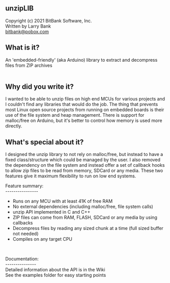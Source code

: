 unzipLIB
--------
Copyright (c) 2021 BitBank Software, Inc.<br>
Written by Larry Bank<br>
bitbank@pobox.com<br>

What is it?
-----------
An 'embedded-friendly' (aka Arduino) library to extract and decompress files from ZIP archives<br>
<br>

Why did you write it?
---------------------
I wanted to be able to unzip files on high end MCUs for various projects and I couldn't find any libraries that would do the job. The thing that prevents most Linux open source projects from running on embedded boards is their use of the file system and heap management. There is support for malloc/free on Arduino, but it's better to control how memory is used more directly.
<br>

What's special about it?<br>
------------------------
I designed the unzip library to not rely on malloc/free, but instead to have a fixed class/structure which could be managed by the user. I also removed the dependency on the file system and instead offer a set of callback hooks to allow zip files to be read from memory, SDCard or any media. These two features give it maximum flexibility to run on low end systems.

Feature summary:<br>
----------------<br>
- Runs on any MCU with at least 41K of free RAM<br>
- No external dependencies (including malloc/free, file system calls)<br>
- unzip API implemented in C and C++<br>
- ZIP files can come from RAM, FLASH, SDCard or any media by using callbacks<br>
- Decompress files by reading any sized chunk at a time (full sized buffer not needed)<br>
- Compiles on any target CPU<br>
<br>

Documentation:<br>
---------------<br>
Detailed information about the API is in the Wiki<br>
See the examples folder for easy starting points<br>
<br>
